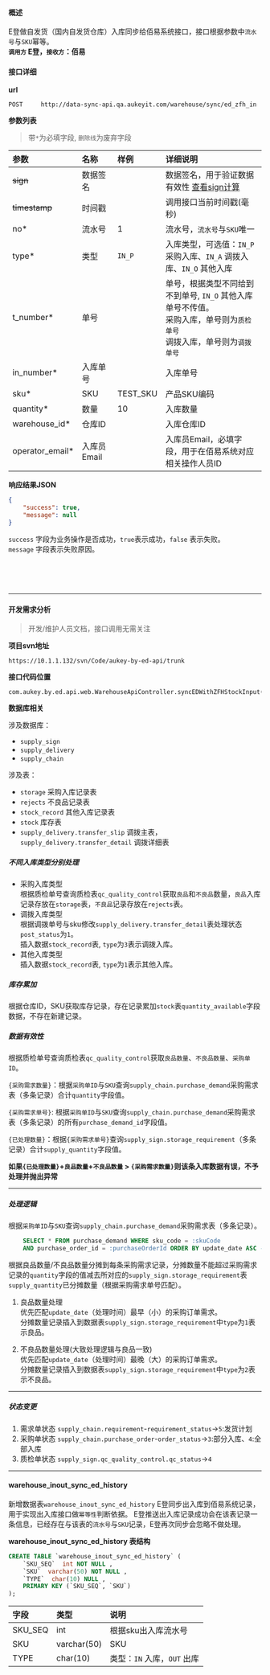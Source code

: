 #### 概述
E登做自发货（国内自发货仓库）入库同步给佰易系统接口，接口根据参数中`流水号`与`SKU`幂等。<br />
__`调用方` E登，`接收方`：佰易__

#### 接口详细

__url__

```text
POST     http://data-sync-api.qa.aukeyit.com/warehouse/sync/ed_zfh_in
```

__参数列表__
> 带`*`为必填字段, `删除线`为废弃字段

| 参数             | 名称        | 样例     | 详细说明                                                                                                            |
|:----------------|:-----------|:---------|:-------------------------------------------------------------------------------------------------------------------|
| ~~sign~~        | 数据签名    |          | 数据签名，用于验证数据有效性 [查看sign计算](/modules/data-init/sign_build)                                             |
| ~~timestamp~~   | 时间戳      |          | 调用接口当前时间戳(毫秒)                                                                                              |
| no*             | 流水号      | 1        | 流水号，`流水号`与`SKU`唯一                                                                                          |
| type*           | 类型        | `IN_P`   | 入库类型，可选值：`IN_P` 采购入库、`IN_A` 调拨入库、`IN_O` 其他入库                                                      |
| t_number*       | 单号        |          | 单号，根据类型不同给到不到单号, `IN_O` 其他入库单号不传值。<br/>采购入库，单号则为`质检单号` <br/>调拨入库，单号则为`调拨单号`  |
| in_number*      | 入库单号    |          | 入库单号                                                                                                            |
| sku*            | SKU        | TEST_SKU | 产品SKU编码                                                                                                         |
| quantity*       | 数量        | 10       | 入库数量                                                                                                            |
| warehouse_id*   | 仓库ID      |          | 入库仓库ID                                                                                                          |
| operator_email* | 入库员Email |          | 入库员Email，必填字段，用于在佰易系统对应相关操作人员ID                                                                  |


__响应结果JSON__

```json
{
    "success": true,
    "message": null
}
```
`success` 字段为业务操作是否成功，`true`表示成功，`false` 表示失败。 <br />
`message` 字段表示失败原因。

<br /><br /><br />

---

#### 开发需求分析
> 开发/维护人员文档，接口调用无需关注

__项目svn地址__
```text
https://10.1.1.132/svn/Code/aukey-by-ed-api/trunk
```

__接口代码位置__
```text
com.aukey.by.ed.api.web.WarehouseApiController.syncEDWithZFHStockInput(request)
```


__数据库相关__

涉及数据库：
- `supply_sign`
- `supply_delivery`
- `supply_chain`

涉及表：
- `storage`   采购入库记录表
- `rejects`  不良品记录表
- `stock_record` 其他入库记录表
- `stock` 库存表
- `supply_delivery.transfer_slip` 调拨主表，`supply_delivery.transfer_detail` 调拨详细表

##### 不同入库类型分别处理
- 采购入库类型 <br />
    根据质检单号查询质检表`qc_quality_control`获取`良品`和`不良品`数量，`良品`入库记录存放在`storage`表，`不良品`记录存放在`rejects`表。 <br />
- 调拨入库类型 <br />
    根据调拨单号与sku修改`supply_delivery.transfer_detail`表处理状态`post_status`为`1`。<br/>
    插入数据`stock_record`表, `type`为`3`表示调拨入库。
- 其他入库类型 <br />
    插入数据`stock_record`表, `type`为`1`表示其他入库。

##### 库存累加
根据仓库ID，SKU获取库存记录，存在记录累加`stock`表`quantity_available`字段数据，不存在新建记录。

##### 数据有效性

根据质检单号查询质检表`qc_quality_control`获取`良品数量`、`不良品数量`、`采购单ID`。 <br />

`{采购需求数量}`：根据`采购单ID`与`SKU`查询`supply_chain.purchase_demand`采购需求表（多条记录）合计`quantity`字段值。 <br />

`{采购需求单号}`: 根据`采购单ID`与`SKU`查询`supply_chain.purchase_demand`采购需求表（多条记录）的所有`purchase_demand_id`字段值。 <br />

`{已处理数量}`：根据`{采购需求单号}`查询`supply_sign.storage_requirement`（多条记录）合计`supply_quantity`字段值。 <br />

__如果`{已处理数量}`+`良品数量`+`不良品数量` > `{采购需求数量}`则该条入库数据有误，不予处理并抛出异常__

---

##### 处理逻辑
根据`采购单ID`与`SKU`查询`supply_chain.purchase_demand`采购需求表（多条记录）。<br />
```sql
    SELECT * FROM purchase_demand WHERE sku_code = :skuCode 
    AND purchase_order_id = :purchaseOrderId ORDER BY update_date ASC --不良品为：DESC
```
根据良品数量/不良品数量分摊到每条采购需求记录，分摊数量不能超过采购需求记录的`quantity`字段的值减去所对应的`supply_sign.storage_requirement`表`supply_quantity`已分摊数量（根据采购需求单号匹配）。
1.  良品数量处理 <br />
    优先匹配`update_date`（处理时间）最早（小）的采购订单需求。<br />
    分摊数量记录插入到数据表`supply_sign.storage_requirement`中`type`为`1`表示良品。

2.  不良品数量处理(大致处理逻辑与良品一致) <br />
    优先匹配`update_date`（处理时间）最晚（大）的采购订单需求。<br />
    分摊数量记录插入到数据表`supply_sign.storage_requirement`中`type`为`2`表示不良品。

---


##### 状态变更

1.  需求单状态
    `supply_chain.requirement`-`requirement_status`->`5`:发货计划
2.  采购单状态
    `supply_chain.purchase_order`-`order_status`->`3`:部分入库、`4`:全部入库
3.  质检单状态
    `supply_sign.qc_quality_control.qc_status`->`4`

---


#### warehouse_inout_sync_ed_history
新增数据表`warehouse_inout_sync_ed_history` E登同步出入库到佰易系统记录，用于实现出入库接口做`幂等性`判断依据。
E登推送出入库记录成功会在该表记录一条信息，已经存在与该表的`流水号`与`SKU`记录，E登再次同步会忽略不做处理。

__warehouse_inout_sync_ed_history 表结构__
```sql
CREATE TABLE `warehouse_inout_sync_ed_history` (
    `SKU_SEQ`  int NOT NULL ,
    `SKU`  varchar(50) NOT NULL ,
    `TYPE`  char(10) NULL ,
    PRIMARY KEY (`SKU_SEQ`, `SKU`)
);
```

| 字段     | 类型         | 说明                       |
|:--------|:------------|:--------------------------|
| SKU_SEQ | int         | 根据sku出入库流水号         |
| SKU     | varchar(50) | SKU                       |
| TYPE    | char(10)    | 类型：`IN` 入库，`OUT` 出库 |


